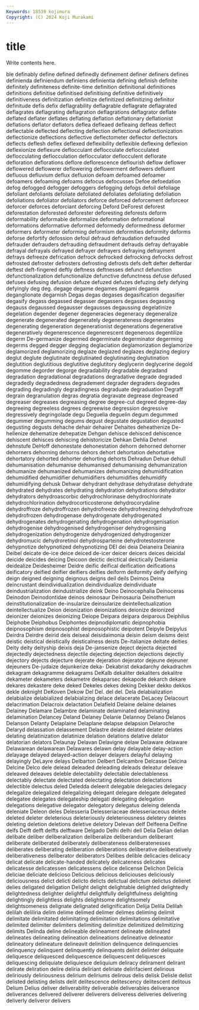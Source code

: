 ```yaml
---
Keywords: 18539 kojimura
Copyright: (C) 2024 Koji Murakami
---
```


# title

Write contents here.



ble definably define defined definedly definement definer definers defines
definienda definiendum definiens definientia defining definish definite definitely definiteness definite-time
definition definitional definitiones definitions definitise definitised definitising definitive definitively definitiveness
definitization definitize definitized definitizing definitor definitude defis defix deflagrability deflagrable
deflagrate deflagrated deflagrates deflagrating deflagration deflagrations deflagrator deflate deflated deflater
deflates deflating deflation deflationary deflationist deflations deflator deflators deflea defleaed
defleaing defleas deflect deflectable deflected deflecting deflection deflectional deflectionization deflectionize
deflections deflective deflectometer deflector deflectors deflects deflesh deflex deflexed deflexibility
deflexible deflexing deflexion deflexionize deflexure deflocculant deflocculate deflocculated deflocculating deflocculation
deflocculator deflocculent deflorate defloration deflorations deflore deflorescence deflourish deflow deflower
deflowered deflowerer deflowering deflowerment deflowers defluent defluous defluvium deflux defluxion
defoam defoamed defoamer defoamers defoaming defoams defocus defocusses Defoe defoedation
defog defogged defogger defoggers defogging defogs defoil defoliage defoliant defoliants
defoliate defoliated defoliates defoliating defoliation defoliations defoliator defoliators deforce deforced
deforcement deforceor deforcer deforces deforciant deforcing Deford DeForest deforest deforestation
deforested deforester deforesting deforests deform deformability deformable deformalize deformation deformational
deformations deformative deformed deformedly deformedness deformer deformers deformeter deforming deformism
deformities deformity deforms deforse defortify defossion defoul defraud defraudation defrauded
defrauder defrauders defrauding defraudment defrauds defray defrayable defrayal defrayals defrayed
defrayer defrayers defraying defrayment defrays defreeze defrication defrock defrocked defrocking
defrocks defrost defrosted defroster defrosters defrosting defrosts defs deft defter
defterdar deftest deft-fingered deftly deftness deftnesses defunct defunction defunctionalization defunctionalize
defunctive defunctness defuse defused defuses defusing defusion defuze defuzed defuzes
defuzing defy defying defyingly deg deg. degage degame degames degami
degamis deganglionate degarnish Degas degas degases degasification degasifier degasify degass
degassed degasser degassers degasses degassing degauss degaussed degausser degausses degaussing
degelatinize degelation degender degener degeneracies degeneracy degeneralize degenerate degenerated degenerately
degenerateness degenerates degenerating degeneration degenerationist degenerations degenerative degeneratively degenerescence degenerescent
degeneroos degentilize degerm De-germanize degermed degerminate degerminator degerming degerms degged
degger degging deglaciation deglamorization deglamorize deglamorized deglamorizing deglaze deglazed deglazes
deglazing deglory deglut deglute deglutinate deglutinated deglutinating deglutination deglutition deglutitious
deglutitive deglutitory deglycerin deglycerine degold degomme degorder degorge degradability degradable
degradand degradation degradational degradations degradative degrade degraded degradedly degradedness degradement
degrader degraders degrades degrading degradingly degradingness degraduate degraduation Degraff degrain
degranulation degras degratia degravate degrease degreased degreaser degreases degreasing degree
degree-cut degreed degree-day degreeing degreeless degrees degreewise degression degressive degressively
degringolade degu Deguelia deguelin degum degummed degummer degumming degums degust
degustate degustation degusted degusting degusts dehache dehair dehairer Dehaites deheathenize
De-hellenize dehematize dehepatize Dehgan dehisce dehisced dehiscence dehiscent dehisces dehiscing
dehistoricize Dehkan Dehlia Dehnel dehnstufe DeHoff dehonestate dehonestation dehorn dehorned
dehorner dehorners dehorning dehorns dehors dehort dehortation dehortative dehortatory dehorted
dehorter dehorting dehorts Dehradun Dehue dehull dehumanisation dehumanise dehumanised dehumanising
dehumanization dehumanize dehumanized dehumanizes dehumanizing dehumidification dehumidified dehumidifier dehumidifiers dehumidifies
dehumidify dehumidifying dehusk Dehwar dehydrant dehydrase dehydratase dehydrate dehydrated dehydrates
dehydrating dehydration dehydrations dehydrator dehydrators dehydroascorbic dehydrochlorinase dehydrochlorinate dehydrochlorination dehydrocorticosterone
dehydrocorydaline dehydroffroze dehydroffrozen dehydrofreeze dehydrofreezing dehydrofroze dehydrofrozen dehydrogenase dehydrogenate dehydrogenated
dehydrogenates dehydrogenating dehydrogenation dehydrogenisation dehydrogenise dehydrogenised dehydrogeniser dehydrogenising dehydrogenization dehydrogenize
dehydrogenized dehydrogenizer dehydromucic dehydroretinol dehydrosparteine dehydrotestosterone dehypnotize dehypnotized dehypnotizing DEI
dei deia Deianeira Deianira Deibel deicate de-ice deice deiced de-icer
deicer deicers deices deicidal deicide deicides deicing Deicoon deictic deictical
deictically Deidamia deidealize Deidesheimer Deidre deific deifical deification deifications deificatory
deified deifier deifiers deifies deiform deiformity deify deifying deign deigned
deigning deignous deigns deil deils Deimos Deina deincrustant deindividualization deindividualize
deindividuate deindustrialization deindustrialize deink Deino Deinocephalia Deinoceras Deinodon Deinodontidae deinos
deinosaur Deinosauria Deinotherium deinstitutionalization de-insularize deinsularize deintellectualization deintellectualize Deion deionization
deionizations deionize deionized deionizer deionizes deionizing Deiope Deipara deipara deiparous
Deiphilus Deiphobe Deiphobus Deiphontes deipnodiplomatic deipnophobia deipnosophism deipnosophist deipnosophistic deipotent
Deipyle Deipylus Deirdra Deirdre deirid deis deiseal deisidaimonia deisin deism
deisms deist deistic deistical deistically deisticalness deists De-italianize deitate deities
Deity deity deityship deixis deja De-jansenize deject dejecta dejected dejectedly
dejectedness dejectile dejecting dejection dejections dejectly dejectory dejects dejecture dejerate
dejeration dejerator dejeune dejeuner dejeuners De-judaize dejunkerize deka- Dekabrist dekadarchy
dekadrachm dekagram dekagramme dekagrams DeKalb dekaliter dekaliters dekalitre dekameter dekameters
dekametre dekaparsec dekapode dekarch dekare dekares dekastere deke deked Dekeles
dekes deking Dekker dekko dekkos dekle deknight DeKoven Dekow Del
Del. del del. Dela delabialization delabialize delabialized delabializing delace delacerate
DeLacey Delacourt delacrimation Delacroix delactation Delafield Delaine delaine delaines Delainey
Delamare Delambre delaminate delaminated delaminating delamination Delancey Deland Delaney Delanie
Delannoy Delano Delanos Delanson Delanty Delaplaine Delaplane delapse delapsion Delaroche
Delaryd delassation delassement Delastre delate delated delater delates delating delatinization
delatinize delation delations delative delator delatorian delators Delaunay Delavan Delavigne
delaw Delaware delaware Delawarean delawarean Delawares delawn delay delayable delay-action
delayage delayed delayed-action delayer delayers delayful delaying delayingly DeLayre delays
Delbarton Delbert Delcambre Delcasse Delcina Delcine Delco dele delead deleaded
deleading deleads deleatur deleave deleaved deleaves deleble delectability delectable delectableness
delectably delectate delectated delectating delectation delectations delectible delectus deled Deledda
deleerit delegable delegacies delegacy delegalize delegalized delegalizing delegant delegare delegate
delegated delegatee delegates delegateship delegati delegating delegation delegations delegative delegator
delegatory delegatus deleing delenda deleniate Deleon deles Delesseria Delesseriaceae delesseriaceous
delete deleted deleter deleterious deleteriously deleteriousness deletery deletes deleting deletion
deletions deletive deletory Delevan delf Delfeena Delfine delfs Delft delft
delfts delftware Delgado Delhi delhi deli Delia Delian delian delibate
deliber deliberalization deliberalize deliberandum deliberant deliberate deliberated deliberately deliberateness deliberatenesses
deliberates deliberating deliberation deliberations deliberative deliberatively deliberativeness deliberator deliberators Delibes
delible delicacies delicacy delicat delicate delicate-handed delicately delicateness delicates delicatesse
delicatessen delicatessens delice delicense Delichon Delicia deliciae deliciate delicioso Delicious
delicious deliciouses deliciously deliciousness delict delicti delicto delicts delictual delictum
delictus delieret delies deligated deligation Delight delight delightable delighted delightedly
delightedness delighter delightful delightfully delightfulness delighting delightingly delightless delights delightsome
delightsomely delightsomeness delignate delignated delignification Delija Delila Delilah delilah deliliria
delim delime delimed delimer delimes deliming delimit delimitate delimitated delimitating
delimitation delimitations delimitative delimited delimiter delimiters delimiting delimitize delimitized delimitizing
delimits Delinda deline delineable delineament delineate delineated delineates delineating delineation
delineations delineative delineator delineatory delineature delineavit delinition delinquence delinquencies delinquency
delinquent delinquently delinquents delint delinter deliquate deliquesce deliquesced deliquescence deliquescent
deliquesces deliquescing deliquiate deliquiesce deliquium deliracy delirament delirant delirate deliration
delire deliria deliriant deliriate delirifacient delirious deliriously deliriousness delirium deliriums
delirous delis delisk Delisle delist delisted delisting delists delit delitescence
delitescency delitescent delitous Delium Delius deliver deliverability deliverable deliverables deliverance
deliverances delivered deliverer deliverers deliveress deliveries delivering deliverly deliveror delivers
